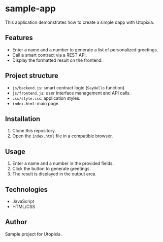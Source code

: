 # sample-app

This application demonstrates how to create a simple dapp with Utopixia.

## Features

- Enter a name and a number to generate a list of personalized greetings.
- Call a smart contract via a REST API.
- Display the formatted result on the frontend.

## Project structure

- `js/backend.js`: smart contract logic (`SayHello` function).
- `js/frontend.js`: user interface management and API calls.
- `css/style.css`: application styles.
- `index.html`: main page.

## Installation

1. Clone this repository.
2. Open the `index.html` file in a compatible browser.

## Usage

1. Enter a name and a number in the provided fields.
2. Click the button to generate greetings.
3. The result is displayed in the output area.

## Technologies

- JavaScript
- HTML/CSS

## Author

Sample project for Utopixia.